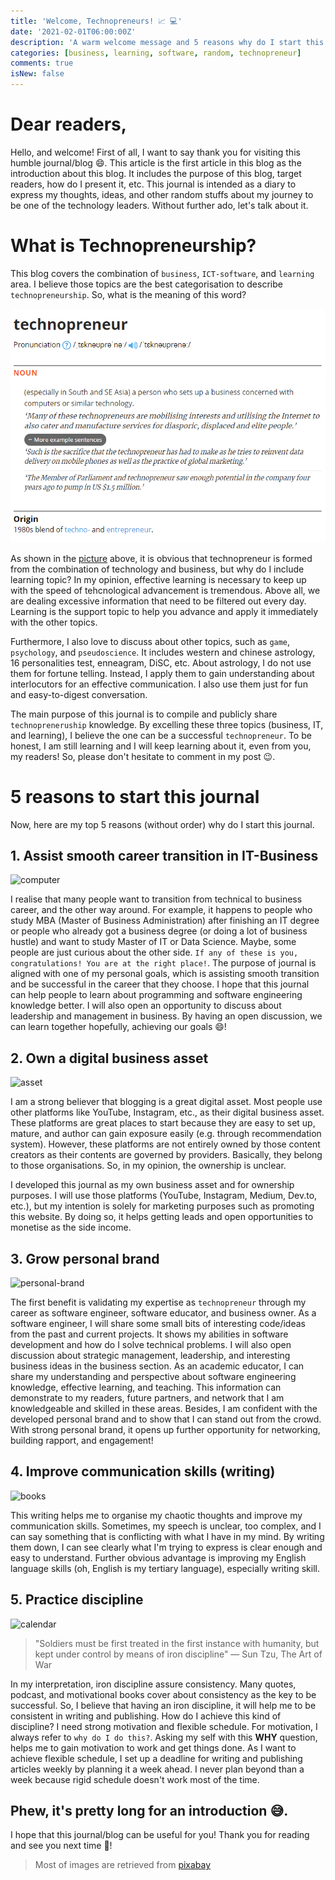 ```yaml
---
title: 'Welcome, Technopreneurs! 📈 💻'
date: '2021-02-01T06:00:00Z'
description: 'A warm welcome message and 5 reasons why do I start this journal :)'
categories: [business, learning, software, random, technopreneur]
comments: true
isNew: false
---
```


# Dear readers,

Hello, and welcome! First of all, I want to say thank you for visiting this humble journal/blog 😄. This article is the first article in this blog as the introduction about this blog. It includes the purpose of this blog, target readers, how do I present it, etc. This journal is intended as a diary to express my thoughts, ideas, and other random stuffs about my journey to be one of the technology leaders. Without further ado, let's talk about it.

# What is Technopreneurship?

This blog covers the combination of `business`, `ICT-software`, and `learning` area. I believe those topics are the best categorisation to describe `technopreneurship`. So, what is the meaning of this word?

![technopreneur-image](technopreneur.png)

As shown in the [picture](https://www.lexico.com/definition/technopreneur) above, it is obvious that technopreneur is formed from the combination of technology and business, but why do I include learning topic? In my opinion, effective learning is necessary to keep up with the speed of tehcnological advancement is tremendous. Above all, we are dealing excessive information that need to be filtered out every day. Learning is the support topic to help you advance and apply it immediately with the other topics.

Furthermore, I also love to discuss about other topics, such as `game`, `psychology`, and `pseudoscience`. It includes western and chinese astrology, 16 personalities test, enneagram, DiSC, etc. About astrology, I do not use them for fortune telling. Instead, I apply them to gain understanding about interlocutors for an effective communication. I also use them just for fun and easy-to-digest conversation.

The main purpose of this journal is to compile and publicly share `technopreneruship` knowledge. By excelling these three topics (business, IT, and learning), I believe the one can be a successful `technopreneur`. To be honest, I am still learning and I will keep learning about it, even from you, my readers! So, please don't hesitate to comment in my post 😉.

# 5 reasons to start this journal

Now, here are my top 5 reasons (without order) why do I start this journal.

## 1. Assist smooth career transition in IT-Business

![computer](https://cdn.pixabay.com/photo/2014/05/03/00/45/computer-336628_1280.jpg)

I realise that many people want to transition from technical to business career, and the other way around. For example, it happens to people who study MBA (Master of Business Administration) after finishing an IT degree or people who already got a business degree (or doing a lot of business hustle) and want to study Master of IT or Data Science. Maybe, some people are just curious about the other side. `If any of these is you, congratulations! You are at the right place!`. The purpose of journal is aligned with one of my personal goals, which is assisting smooth transition and be successful in the career that they choose. I hope that this journal can help people to learn about programming and software engineering knowledge better. I will also open an opportunity to discuss about leadership and management in business. By having an open discussion, we can learn together hopefully, achieving our goals 😄!

## 2. Own a digital business asset

![asset](https://cdn.pixabay.com/photo/2018/01/13/18/55/leather-3080553_1280.jpg)

I am a strong believer that blogging is a great digital asset. Most people use other platforms like YouTube, Instagram, etc., as their digital business asset. These platforms are great places to start because they are easy to set up, mature, and author can gain exposure easily (e.g. through recommendation system). However, these platforms are not entirely owned by those content creators as their contents are governed by providers. Basically, they belong to those organisations. So, in my opinion, the ownership is unclear.

I developed this journal as my own business asset and for ownership purposes. I will use those platforms (YouTube, Instagram, Medium, Dev.to, etc.), but my intention is solely for marketing purposes such as promoting this website. By doing so, it helps getting leads and open opportunities to monetise as the side income.

## 3. Grow personal brand

![personal-brand](https://cdn.pixabay.com/photo/2015/03/26/09/41/tie-690084_1280.jpg)

The first benefit is validating my expertise as `technopreneur` through my career as software engineer, software educator, and business owner. As a software engineer, I will share some small bits of interesting code/ideas from the past and current projects. It shows my abilities in software development and how do I solve technical problems. I will also open discussion about strategic management, leadership, and interesting business ideas in the business section. As an academic educator, I can share my understanding and perspective about software engineering knowledge, effective learning, and teaching. This information can demonstrate to my readers, future partners, and network that I am knowledgeable and skilled in these areas. Besides, I am confident with the developed personal brand and to show that I can stand out from the crowd. With strong personal brand, it opens up further opportunity for networking, building rapport, and engagement!

## 4. Improve communication skills (writing)

![books](https://cdn.pixabay.com/photo/2015/03/26/09/44/books-690219_1280.jpg)

This writing helps me to organise my chaotic thoughts and improve my communication skills. Sometimes, my speech is unclear, too complex, and I can say something that is conflicting with what I have in my mind. By writing them down, I can see clearly what I'm trying to express is clear enough and easy to understand. Further obvious advantage is improving my English language skills (oh, English is my tertiary language), especially writing skill.

## 5. Practice discipline

![calendar](https://cdn.pixabay.com/photo/2016/11/29/06/16/apple-1867752_1280.jpg)

> "Soldiers must be first treated in the first instance with humanity, but kept under control by means of iron discipline" — Sun Tzu, The Art of War

In my interpretation, iron discipline assure consistency. Many quotes, podcast, and motivational books cover about consistency as the key to be successful. So, I believe that having an iron discipline, it will help me to be consistent in writing and publishing. How do I achieve this kind of discipline? I need strong motivation and flexible schedule. For motivation, I always refer to `why do I do this?`. Asking my self with this **WHY** question, helps me to gain motivation to work and get things done. As I want to achieve flexible schedule, I set up a deadline for writing and publishing articles weekly by planning it a week ahead. I never plan beyond than a week because rigid schedule doesn't work most of the time.

## Phew, it's pretty long for an introduction 😅.

I hope that this journal/blog can be useful for you! Thank you for reading and see you next time 🦥!

> Most of images are retrieved from [pixabay](https://pixabay.com/)
